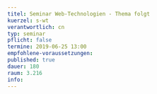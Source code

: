 ```yaml
---
titel: Seminar Web-Technologien - Thema folgt
kuerzel: s-wt
verantwortlich: cn
typ: seminar
pflicht: false
termine: 2019-06-25 13:00
empfohlene-voraussetzungen: 
published: true
dauer: 180
raum: 3.216
info: 
---
```



